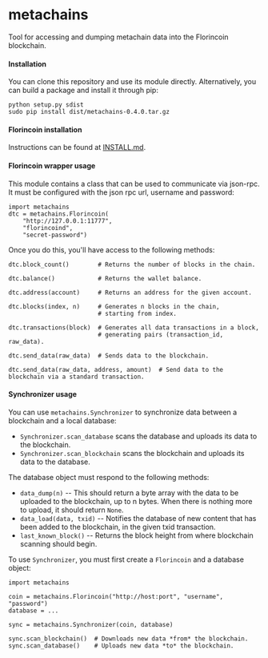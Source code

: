 metachains
==========

Tool for accessing and dumping metachain data into the Florincoin blockchain.


#### Installation

You can clone this repository and use its module directly. Alternatively, you
can build a package and install it through pip:

    python setup.py sdist
    sudo pip install dist/metachains-0.4.0.tar.gz

#### Florincoin installation 
Instructions can be found at [INSTALL.md](/INSTALL.md).


#### Florincoin wrapper usage

This module contains a class that can be used to communicate via json-rpc.
It must be configured with the json rpc url, username and password:

    import metachains
    dtc = metachains.Florincoin(
        "http://127.0.0.1:11777",
        "florincoind",
        "secret-password")

Once you do this, you'll have access to the following methods:

    dtc.block_count()        # Returns the number of blocks in the chain.

    dtc.balance()            # Returns the wallet balance.

    dtc.address(account)     # Returns an address for the given account.

    dtc.blocks(index, n)     # Generates n blocks in the chain,
                             # starting from index.

    dtc.transactions(block)  # Generates all data transactions in a block,
                             # generating pairs (transaction_id, raw_data).

    dtc.send_data(raw_data)  # Sends data to the blockchain.

    dtc.send_data(raw_data, address, amount)  # Send data to the blockchain via a standard transaction.


#### Synchronizer usage

You can use `metachains.Synchronizer` to synchronize data between
a blockchain and a local database:

- `Synchronizer.scan_database` scans the database and uploads its data to the blockchain.
- `Synchronizer.scan_blockchain` scans the blockchain and uploads its data to the database.

The database object must respond to the following methods:

- `data_dump(n)` -- This should return a byte array with the data to be uploaded to the blockchain, up to n bytes. When there is nothing more to upload, it should return `None`.
- `data_load(data, txid)` -- Notifies the database of new content that has been added to the blockchain, in the given txid transaction.
- `last_known_block()` -- Returns the block height from where blockchain scanning should begin.


To use `Synchronizer`, you must first create a `Florincoin` and a database object:

    import metachains

    coin = metachains.Florincoin("http://host:port", "username", "password")
    database = ...

    sync = metachains.Synchronizer(coin, database)

    sync.scan_blockchain()  # Downloads new data *from* the blockchain.
    sync.scan_database()    # Uploads new data *to* the blockchain.
